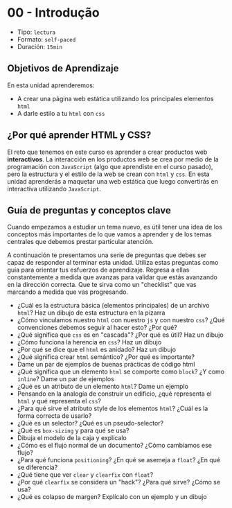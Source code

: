 # 00 - Introdução

* Tipo: `lectura`
* Formato: `self-paced`
* Duración: `15min`

## Objetivos de Aprendizaje

En esta unidad aprenderemos:

* A crear una página web estática utilizando los principales elementos `html`
* A darle estilo a tu `html` con `css`

## ¿Por qué aprender HTML y CSS?

El reto que tenemos en este curso es aprender a crear productos web **interactivos**. La interacción en los productos web se crea por medio de la programación con `JavaScript` \(algo que aprendiste en el curso pasado\), pero la estructura y el estilo de la web se crean con `html` y `css`. En esta unidad aprenderás a maquetar una web estática que luego convertirás en interactiva utilizando `JavaScript`.

## Guía de preguntas y conceptos clave

Cuando empezamos a estudiar un tema nuevo, es útil tener una idea de los conceptos más importantes de lo que vamos a aprender y de los temas centrales que debemos prestar particular atención.

A continuación te presentamos una serie de preguntas que debes ser capaz de responder al terminar esta unidad. Utiliza estas preguntas como guía para orientar tus esfuerzos de aprendizaje. Regresa a ellas constantemente a medida que avanzas para validar que estás avanzando en la dirección correcta. Que te sirva como un "checklist" que vas marcando a medida que vas progresando.

* ¿Cuál es la estructura básica \(elementos principales\) de un archivo `html`? Haz un dibujo de esta estructura en la pizarra
* ¿Cómo vinculamos nuestro `html` con nuestro `js` y con nuestro `css`? ¿Qué convenciones debemos seguir al hacer esto? ¿Por qué?
* ¿Qué significa que `css` es en "cascada"? ¿Por qué es útil? Haz un dibujo
* ¿Cómo funciona la herencia en `css`? Haz un dibujo
* ¿Por qué se dice que el `html` es anidado? Haz un dibujo
* ¿Qué significa crear `html` semántico? ¿Por qué es importante?
* Dame un par de ejemplos de buenas prácticas de código html
* ¿Qué significa que un elemento `html` se comporte como `block`? ¿Y como `inline`? Dame un par de ejemplos
* ¿Qué es un atributo de un elemento `html`? Dame un ejemplo
* Pensando en la analogía de construir un edificio, ¿qué representa el `html` y qué representa el `css`?
* ¿Para qué sirve el atributo style de los elementos `html`? ¿Cuál es la forma correcta de usarlo?
* ¿Qué es un selector? ¿Qué es un pseudo-selector?
* ¿Qué es `box-sizing` y para qué se usa?
* Dibuja el modelo de la caja y explícalo
* ¿Cómo es el flujo normal de un documento? ¿Cómo cambiamos ese flujo?
* ¿Para qué funciona `positioning`? ¿En qué se asemeja a `float`? ¿En qué se diferencia?
* ¿Qué tiene que ver `clear` y `clearfix` con `float`?
* ¿Por qué `clearfix` se considera un "hack"? ¿Para qué sirve? ¿Cómo se usa?
* ¿Qué es colapso de margen? Explícalo con un ejemplo y un dibujo

